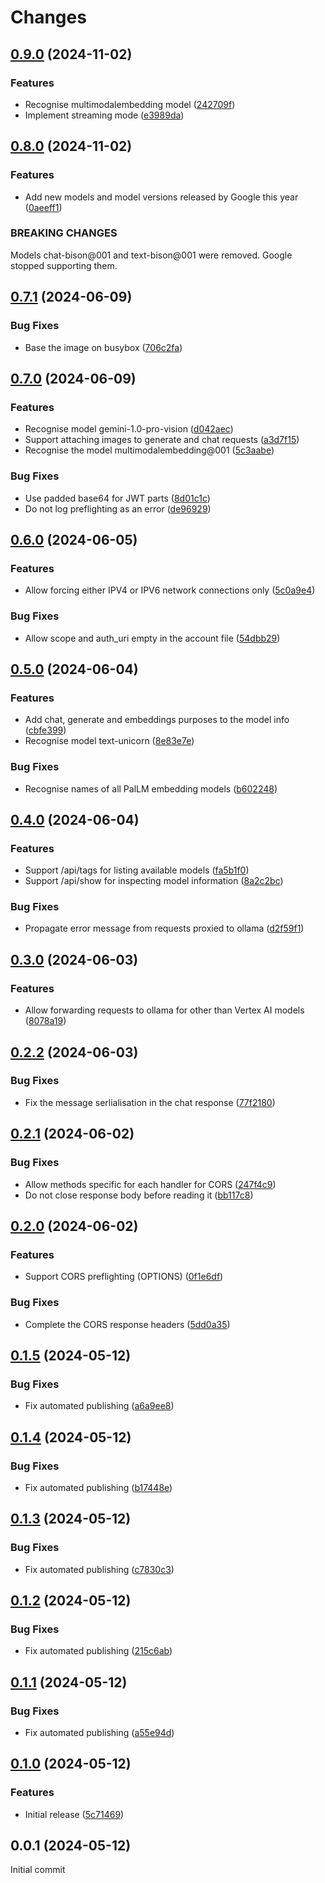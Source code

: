 # Changes

## [0.9.0](https://github.com/prantlf/ovai/compare/v0.8.0...v0.9.0) (2024-11-02)

### Features

* Recognise multimodalembedding model ([242709f](https://github.com/prantlf/ovai/commit/242709f58ddd8776eaef5476a861408bc93b11ce))
* Implement streaming mode ([e3989da](https://github.com/prantlf/ovai/commit/e3989dac05863436e21b3551cae8ba40ff5bee95))

## [0.8.0](https://github.com/prantlf/ovai/compare/v0.7.1...v0.8.0) (2024-11-02)

### Features

* Add new models and model versions released by Google this year ([0aeeff1](https://github.com/prantlf/ovai/commit/0aeeff19d14ea405d7544711a4a4d872a1603605))

### BREAKING CHANGES

Models chat-bison@001 and text-bison@001 were removed.
Google stopped supporting them.

## [0.7.1](https://github.com/prantlf/ovai/compare/v0.7.0...v0.7.1) (2024-06-09)

### Bug Fixes

* Base the image on busybox ([706c2fa](https://github.com/prantlf/ovai/commit/706c2fabb981c99d4ce3a667643e50752f87f591))

## [0.7.0](https://github.com/prantlf/ovai/compare/v0.6.0...v0.7.0) (2024-06-09)

### Features

* Recognise model gemini-1.0-pro-vision ([d042aec](https://github.com/prantlf/ovai/commit/d042aec0f10b6f20b3461e1000e9564f207a84e1))
* Support attaching images to generate and chat requests ([a3d7f15](https://github.com/prantlf/ovai/commit/a3d7f15162b77c571f3f18220e92250a3f8ec237))
* Recognise the model multimodalembedding@001 ([5c3aabe](https://github.com/prantlf/ovai/commit/5c3aabe4bcb66c83e3edbe590f2c2c8a9da45b03))

### Bug Fixes

* Use padded base64 for JWT parts ([8d01c1c](https://github.com/prantlf/ovai/commit/8d01c1ce0add49b07429956eb7e9447d3db92d9e))
* Do not log preflighting as an error ([de96929](https://github.com/prantlf/ovai/commit/de96929c08dd1bcb50d580a264b73a688c4c4191))

## [0.6.0](https://github.com/prantlf/ovai/compare/v0.5.0...v0.6.0) (2024-06-05)

### Features

* Allow forcing either IPV4 or IPV6 network connections only ([5c0a9e4](https://github.com/prantlf/ovai/commit/5c0a9e401ff450a77bb2a4b651eddd2cb604f431))

### Bug Fixes

* Allow scope and auth_uri empty in the account file ([54dbb29](https://github.com/prantlf/ovai/commit/54dbb29afc8396e64a26ad90e8ee28f09a348cc4))

## [0.5.0](https://github.com/prantlf/ovai/compare/v0.4.0...v0.5.0) (2024-06-04)

### Features

* Add chat, generate and embeddings purposes to the model info ([cbfe399](https://github.com/prantlf/ovai/commit/cbfe3996fb2128ca8b540e62c3d39487c599807e))
* Recognise model text-unicorn ([8e83e7e](https://github.com/prantlf/ovai/commit/8e83e7e2a84cdfcc170c08964435717e24a1cd68))

### Bug Fixes

* Recognise names of all PalLM embedding models ([b602248](https://github.com/prantlf/ovai/commit/b6022480dff301aed82d2dfbeaaa6018de230731))

## [0.4.0](https://github.com/prantlf/ovai/compare/v0.3.0...v0.4.0) (2024-06-04)

### Features

* Support /api/tags for listing available models ([fa5b1f0](https://github.com/prantlf/ovai/commit/fa5b1f01b37c78dcad2a4cf27681c9cb1524bc9f))
* Support /api/show for inspecting model information ([8a2c2bc](https://github.com/prantlf/ovai/commit/8a2c2bc7a0c4a37efd89282a58a77d5109d91f8c))

### Bug Fixes

* Propagate error message from requests proxied to ollama ([d2f59f1](https://github.com/prantlf/ovai/commit/d2f59f12f5c8e6d5a92c3339dcacf03f99daa639))

## [0.3.0](https://github.com/prantlf/ovai/compare/v0.2.2...v0.3.0) (2024-06-03)

### Features

* Allow forwarding requests to ollama for other than Vertex AI models ([8078a19](https://github.com/prantlf/ovai/commit/8078a19132a5b6f4e41083e944190f18f3300afd))

## [0.2.2](https://github.com/prantlf/ovai/compare/v0.2.1...v0.2.2) (2024-06-03)

### Bug Fixes

* Fix the message serlialisation in the chat response ([77f2180](https://github.com/prantlf/ovai/commit/77f218045bb2e2a533ed3538dcaf9d5ce5126ac2))

## [0.2.1](https://github.com/prantlf/ovai/compare/v0.2.0...v0.2.1) (2024-06-02)

### Bug Fixes

* Allow methods specific for each handler for CORS ([247f4c9](https://github.com/prantlf/ovai/commit/247f4c99580ba43e80fe4b32bc9c3e3f436b75d8))
* Do not close response body before reading it ([bb117c8](https://github.com/prantlf/ovai/commit/bb117c843d6fe2ab9fcdf2bde89cfef0ac8d0a54))

## [0.2.0](https://github.com/prantlf/ovai/compare/v0.1.5...v0.2.0) (2024-06-02)

### Features

* Support CORS preflighting (OPTIONS) ([0f1e6df](https://github.com/prantlf/ovai/commit/0f1e6df2e2107467be7f45eb1f00386f0ee08dc1))

### Bug Fixes

* Complete the CORS response headers ([5dd0a35](https://github.com/prantlf/ovai/commit/5dd0a35d469fe3fddc03cfd713cfab10a13fff9c))

## [0.1.5](https://github.com/prantlf/ovai/compare/v0.1.4...v0.1.5) (2024-05-12)

### Bug Fixes

* Fix automated publishing ([a6a9ee8](https://github.com/prantlf/ovai/commit/a6a9ee89b67f01260d8081406bfd46ac3344cf22))

## [0.1.4](https://github.com/prantlf/ovai/compare/v0.1.3...v0.1.4) (2024-05-12)

### Bug Fixes

* Fix automated publishing ([b17448e](https://github.com/prantlf/ovai/commit/b17448e604fe3288c8ac5ecea9c16dd254128851))

## [0.1.3](https://github.com/prantlf/ovai/compare/v0.1.2...v0.1.3) (2024-05-12)

### Bug Fixes

* Fix automated publishing ([c7830c3](https://github.com/prantlf/ovai/commit/c7830c3543eb793631bb54d7d12b8cde5fd6f37a))

## [0.1.2](https://github.com/prantlf/ovai/compare/v0.1.1...v0.1.2) (2024-05-12)

### Bug Fixes

* Fix automated publishing ([215c6ab](https://github.com/prantlf/ovai/commit/215c6aba15df20ccd0d5b5125a4724f4b0b4bb0d))

## [0.1.1](https://github.com/prantlf/ovai/compare/v0.1.0...v0.1.1) (2024-05-12)

### Bug Fixes

* Fix automated publishing ([a55e94d](https://github.com/prantlf/ovai/commit/a55e94dd37180f31086ea09d5e6f387a9eba46b0))

## [0.1.0](https://github.com/prantlf/ovai/compare/v0.0.1...v0.1.0) (2024-05-12)

### Features

* Initial release ([5c71469](https://github.com/prantlf/ovai/commit/5c71469f40862c3c3c25132e51ef3e93cdd041c2))

## 0.0.1 (2024-05-12)

Initial commit
